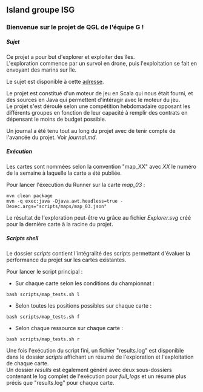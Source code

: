 ## Island groupe ISG

### Bienvenue sur le projet de QGL de l'équipe G !

##### Sujet
Ce projet a pour but d'explorer et exploiter des îles.  
L'exploration commence par un survol en drone, puis l'exploitation se fait en envoyant des marins sur île.

Le sujet est disponible à cette [adresse](https://ace-design.github.io/island/).

Le projet est constitué d'un moteur de jeu en Scala qui nous était fourni, et des sources en Java qui permettent d'intéragir avec le moteur du jeu.  
Le projet s'est déroulé selon une compétition hebdomadaire opposant les différents groupes en fonction de leur capacité à remplir des contrats en dépensant le moins de budget possible.

Un journal a été tenu tout au long du projet avec de tenir compte de l'avancée du projet. Voir *journal.md*.

##### Exécution

Les cartes sont nommées selon la convention "map_XX" avec *XX* le numéro de la semaine à laquelle la carte a été publiée.

Pour lancer l'éxecution du Runner sur la carte *map_03* :

```
mvn clean package
mvn -q exec:java -Djava.awt.headless=true -Dexec.args="scripts/maps/map_03.json"
```
Le résultat de l'exploration peut-être vu grâce au fichier *Explorer.svg* créé pour la dernière carte à la racine du projet.

##### Scripts shell
Le dossier *scripts* contient l'intégralité des scripts permettant d'évaluer la performance du projet sur les cartes existantes.

Pour lancer le script principal :

- Sur chaque carte selon les conditions du championnat :

```
bash scripts/map_tests.sh l
```
- Selon toutes les positions possibles sur chaque carte :

```
bash scripts/map_tests.sh f
```

- Selon chaque ressource sur chaque carte :

```
bash scripts/map_tests.sh r
```

Une fois l'exécution du script fini, un fichier "results.log" est disponible dans le dossier *scripts* affichant un résumé de l'exploration et l'exploitation de chaque carte.  
Un dossier *results* est également généré avec deux sous-dossiers contenant le log complet de l'exécution pour *full_logs* et un résumé plus précis que "results.log" pour chaque carte.